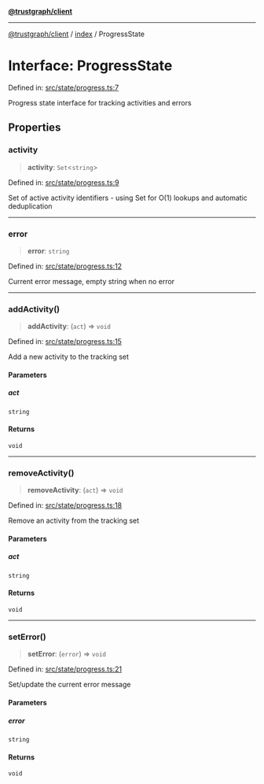 [**@trustgraph/client**](../../README.md)

***

[@trustgraph/client](../../README.md) / [index](../README.md) / ProgressState

# Interface: ProgressState

Defined in: [src/state/progress.ts:7](https://github.com/trustgraph-ai/trustgraph-ts-client/blob/dd779923b4eaffccd17ba61aaee70d2766e28e49/src/state/progress.ts#L7)

Progress state interface for tracking activities and errors

## Properties

### activity

> **activity**: `Set`\<`string`\>

Defined in: [src/state/progress.ts:9](https://github.com/trustgraph-ai/trustgraph-ts-client/blob/dd779923b4eaffccd17ba61aaee70d2766e28e49/src/state/progress.ts#L9)

Set of active activity identifiers - using Set for O(1) lookups and automatic deduplication

***

### error

> **error**: `string`

Defined in: [src/state/progress.ts:12](https://github.com/trustgraph-ai/trustgraph-ts-client/blob/dd779923b4eaffccd17ba61aaee70d2766e28e49/src/state/progress.ts#L12)

Current error message, empty string when no error

***

### addActivity()

> **addActivity**: (`act`) => `void`

Defined in: [src/state/progress.ts:15](https://github.com/trustgraph-ai/trustgraph-ts-client/blob/dd779923b4eaffccd17ba61aaee70d2766e28e49/src/state/progress.ts#L15)

Add a new activity to the tracking set

#### Parameters

##### act

`string`

#### Returns

`void`

***

### removeActivity()

> **removeActivity**: (`act`) => `void`

Defined in: [src/state/progress.ts:18](https://github.com/trustgraph-ai/trustgraph-ts-client/blob/dd779923b4eaffccd17ba61aaee70d2766e28e49/src/state/progress.ts#L18)

Remove an activity from the tracking set

#### Parameters

##### act

`string`

#### Returns

`void`

***

### setError()

> **setError**: (`error`) => `void`

Defined in: [src/state/progress.ts:21](https://github.com/trustgraph-ai/trustgraph-ts-client/blob/dd779923b4eaffccd17ba61aaee70d2766e28e49/src/state/progress.ts#L21)

Set/update the current error message

#### Parameters

##### error

`string`

#### Returns

`void`
